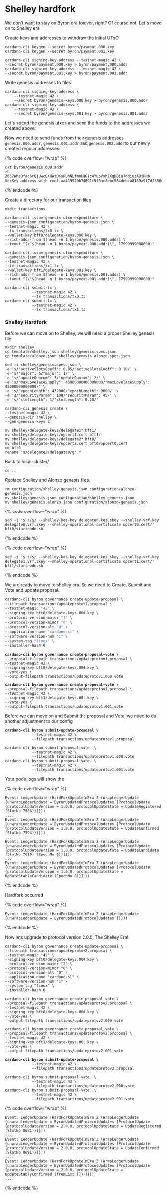 # Shelley hardfork

We don't want to stay on Byron era forever, right? Of course not. Let's move on to Shelley era

Create keys and addresses to withdraw the initial UTxO

```
cardano-cli keygen --secret byron/payment.000.key
cardano-cli keygen --secret byron/payment.001.key
```

```
cardano-cli signing-key-address --testnet-magic 42 \
--secret byron/payment.000.key > byron/payment.000.addr
cardano-cli signing-key-address --testnet-magic 42 \
--secret byron/payment.001.key > byron/payment.001.addr
```

Write genesis addresses to files&#x20;

```
cardano-cli signing-key-address \
    --testnet-magic 42 \
    --secret byron/genesis-keys.000.key > byron/genesis.000.addr
cardano-cli signing-key-address \
    --testnet-magic 42 \
    --secret byron/genesis-keys.001.key > byron/genesis.001.addr
```

Let's spend the genesis utxos and send the funds to the addresses we created above:

Now we need to send funds from their genesis addresses `genesis.000.addr`, `genesis.001.addr` and `genesis.002.addr`to our newly created regular addresses:

{% code overflow="wrap" %}
```bash
cat byron/genesis.000.addr
>h 
2657WMsDfac6rQjUwcQXHWtDKsRUhNLfmnUNC1c4YLpVshZXqDBiu7ddiuzA9jRNb
VerKey address with root aa419520b7d891f9f0ac8ebc584debca8169a9f7d2366c98157621c7, attributes: AddrAttributes { derivation path: {} }
```
{% endcode %}

Create a directory for our transaction files

```
mkdir transactions
```

```
cardano-cli issue-genesis-utxo-expenditure \
--genesis-json configuration/byron-genesis.json \
--testnet-magic 42 \
--tx transactions/tx0.tx \
--wallet-key bft0/delegate-keys.000.key \
--rich-addr-from $(head -n 1 byron/genesis.000.addr) \
--txout "(\"$(head -n 1 byron/payment.000.addr)\", 17999999000000)"
```

```
cardano-cli issue-genesis-utxo-expenditure \
--genesis-json configuration/byron-genesis.json \
--testnet-magic 42 \
--tx transactions/tx1.tx \
--wallet-key bft1/delegate-keys.001.key \
--rich-addr-from $(head -n 1 byron/genesis.001.addr) \
--txout "(\"$(head -n 1 byron/payment.001.addr)\", 17999999000000)"
```

```
cardano-cli submit-tx \
            --testnet-magic 42 \
            --tx transactions/tx0.tx
cardano-cli submit-tx \
            --testnet-magic 42 \
            --tx transactions/tx1.tx
```

### Shelley Hardfork&#x20;

Before we can move on to Shelley, we will need a proper Shelley.genesis file&#x20;

```
mkdir shelley
cp template/shelley.json shelley/genesis.spec.json
cp template/alonzo.json shelley/genesis.alonzo.spec.json 
```

```
sed -i shelley/genesis.spec.json \
-e 's/"activeSlotsCoeff": 0.05/"activeSlotsCoeff": 0.10/' \
-e 's/"major": 6/"major": 1/' \
-e 's/"updateQuorum": 3/"updateQuorum": 2/' \
-e 's/"maxLovelaceSupply": 45000000000000000/"maxLovelaceSupply": 45000000000000/' \
-e 's/"epochLength": 432000/"epochLength": 9000/' \
-e 's/"securityParam": 108/"securityParam": 45/' \
-e 's/"slotLength": 1/"slotLength": 0.20/' 
```

```
cardano-cli genesis create \
--testnet-magic 42 \
--genesis-dir shelley \
--gen-genesis-keys 2
```

```
mv shelley/delegate-keys/delegate1* bft1/
mv shelley/delegate-keys/opcert1.cert bft1/
mv shelley/delegate-keys/delegate2* bft0/
mv shelley/delegate-keys/opcert2.cert bft0/opcert0.cert
cd bft0
rename 's/delegate2/delegate0/g' *
```

Back to local-cluster/

```
cd ..
```

Replace Shelley and Alonzo genesis files.

```
rm configuration/shelley-genesis.json configuration/alonzo-genesis.json
mv shelley/genesis.json configuration/shelley-genesis.json
mv shelley/genesis.alonzo.json configuration/alonzo-genesis.json
```

{% code overflow="wrap" %}
```
sed -i '$ s/$/ --shelley-kes-key delegate0.kes.skey --shelley-vrf-key delegate0.vrf.skey --shelley-operational-certificate opcert0.cert/' bft0/startnode.sh
```
{% endcode %}

{% code overflow="wrap" %}
```
sed -i '$ s/$/ --shelley-kes-key delegate1.kes.skey --shelley-vrf-key delegate1.vrf.skey --shelley-operational-certificate opcert1.cert/' bft1/startnode.sh   
```
{% endcode %}

We are ready to move to shelley era. So we need to Create, Submit and Vote and update proposal.&#x20;

```bash
cardano-cli byron governance create-update-proposal \
--filepath transactions/updateprotov1.proposal \
--testnet-magic "42" \
--signing-key bft0/delegate-keys.000.key \
--protocol-version-major "1" \
--protocol-version-minor "0" \
--protocol-version-alt "0" \
--application-name "cardano-sl" \
--software-version-num "1" \
--system-tag "linux" \
--installer-hash 0
```

<pre><code><strong>cardano-cli byron governance create-proposal-vote \
</strong>--proposal-filepath transactions/updateprotov1.proposal \
--testnet-magic 42 \
--signing-key bft0/delegate-keys.000.key \
--vote-yes \
--output-filepath transactions/updateprotov1.000.vote</code></pre>

<pre><code><strong>cardano-cli byron governance create-proposal-vote \
</strong>--proposal-filepath transactions/updateprotov1.proposal \
--testnet-magic 42 \
--signing-key bft1/delegate-keys.001.key \
--vote-yes \
--output-filepath transactions/updateprotov1.001.vote</code></pre>

Before we can move on and Submit the proposal and Vote, we need to do another adjustment to our config&#x20;

<pre><code><strong>cardano-cli byron submit-update-proposal \
</strong>            --testnet-magic 42 \
            --filepath transactions/updateprotov1.proposal</code></pre>

```
cardano-cli byron submit-proposal-vote  \
            --testnet-magic 42 \
            --filepath transactions/updateprotov1.000.vote
cardano-cli byron submit-proposal-vote  \
            --testnet-magic 42 \
            --filepath transactions/updateprotov1.001.vote
```

Your node logs will show the&#x20;

{% code overflow="wrap" %}
```
Event: LedgerUpdate (HardForkUpdateInEra Z (WrapLedgerUpdate {unwrapLedgerUpdate = ByronUpdatedProtocolUpdates [ProtocolUpdate {protocolUpdateVersion = 1.0.0, protocolUpdateState = UpdateRegistered (SlotNo 7586)}]}))
....
Event: LedgerUpdate (HardForkUpdateInEra Z (WrapLedgerUpdate {unwrapLedgerUpdate = ByronUpdatedProtocolUpdates [ProtocolUpdate {protocolUpdateVersion = 1.0.0, protocolUpdateState = UpdateConfirmed (SlotNo 7594)}]}))
...
Event: LedgerUpdate (HardForkUpdateInEra Z (WrapLedgerUpdate {unwrapLedgerUpdate = ByronUpdatedProtocolUpdates [ProtocolUpdate {protocolUpdateVersion = 1.0.0, protocolUpdateState = UpdateCandidate (SlotNo 7810) (EpochNo 8)}]}))
...
Event: LedgerUpdate (HardForkUpdateInEra Z (WrapLedgerUpdate {unwrapLedgerUpdate = ByronUpdatedProtocolUpdates [ProtocolUpdate {protocolUpdateVersion = 1.0.0, protocolUpdateState = UpdateStableCandidate (EpochNo 8)}]}))
```
{% endcode %}

Hardfork occurred

{% code overflow="wrap" %}
```
Event: LedgerUpdate (HardForkUpdateInEra Z (WrapLedgerUpdate {unwrapLedgerUpdate = ByronUpdatedProtocolUpdates []}))
```
{% endcode %}

Now lets upgrade to protocol version 2.0.0, The Shelley Era!&#x20;

```
cardano-cli byron governance create-update-proposal \
--filepath transactions/updateprotov2.proposal \
--testnet-magic "42" \
--signing-key bft0/delegate-keys.000.key \
--protocol-version-major "2" \
--protocol-version-minor "0" \
--protocol-version-alt "0" \
--application-name "cardano-sl" \
--software-version-num "1" \
--system-tag "linux" \
--installer-hash 0
```

```
cardano-cli byron governance create-proposal-vote \
--proposal-filepath transactions/updateprotov2.proposal \
--testnet-magic 42 \
--signing-key bft0/delegate-keys.000.key \
--vote-yes \
--output-filepath transactions/updateprotov2.000.vote
```

```
cardano-cli byron governance create-proposal-vote \
--proposal-filepath transactions/updateprotov2.proposal \
--testnet-magic 42 \
--signing-key bft1/delegate-keys.001.key \
--vote-yes \
--output-filepath transactions/updateprotov2.001.vote
```

<pre><code><strong>cardano-cli byron submit-update-proposal \
</strong>            --testnet-magic 42 \
            --filepath transactions/updateprotov2.proposal</code></pre>

```
cardano-cli byron submit-proposal-vote  \
            --testnet-magic 42 \
            --filepath transactions/updateprotov2.000.vote
cardano-cli byron submit-proposal-vote  \
            --testnet-magic 42 \
            --filepath transactions/updateprotov2.001.vote
```

{% code overflow="wrap" %}
```
Event: LedgerUpdate (HardForkUpdateInEra Z (WrapLedgerUpdate {unwrapLedgerUpdate = ByronUpdatedProtocolUpdates [ProtocolUpdate {protocolUpdateVersion = 2.0.0, protocolUpdateState = UpdateRegistered (SlotNo 8681)}]}))
....
Event: LedgerUpdate (HardForkUpdateInEra Z (WrapLedgerUpdate {unwrapLedgerUpdate = ByronUpdatedProtocolUpdates [ProtocolUpdate {protocolUpdateVersion = 2.0.0, protocolUpdateState = UpdateConfirmed (SlotNo 8691)}]}))
....
Event: LedgerUpdate (HardForkUpdateInEra Z (WrapLedgerUpdate {unwrapLedgerUpdate = ByronUpdatedProtocolUpdates [ProtocolUpdate {protocolUpdateVersion = 2.0.0, protocolUpdateState = UpdateStablyConfirmed (fromList [])}]}))
....

```
{% endcode %}
